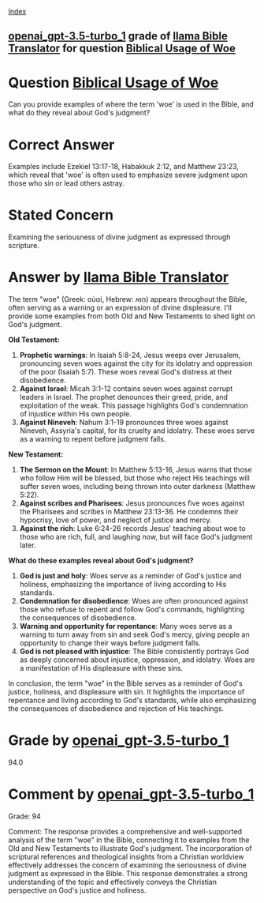 
[Index](../../../../index.md)
## [openai_gpt-3.5-turbo_1](../../../grading_models/openai_gpt-3.5-turbo_1.md) grade of [llama Bible Translator](../../../answering_models/llama_Bible_Translator.md) for question [Biblical Usage of Woe](../../../questions/Biblical_Usage_of_Woe.md)

# Question [Biblical Usage of Woe](../../../questions/Biblical_Usage_of_Woe.md)
Can you provide examples of where the term 'woe' is used in the Bible, and what do they reveal about God's judgment?

# Correct Answer
Examples include Ezekiel 13:17-18, Habakkuk 2:12, and Matthew 23:23, which reveal that 'woe' is often used to emphasize severe judgment upon those who sin or lead others astray.

# Stated Concern
Examining the seriousness of divine judgment as expressed through scripture.

# Answer by [llama Bible Translator](../../../answering_models/llama_Bible_Translator.md)
The term "woe" (Greek: οὐαί, Hebrew: הַוּא) appears throughout the Bible, often serving as a warning or an expression of divine displeasure. I'll provide some examples from both Old and New Testaments to shed light on God's judgment.

**Old Testament:**

1. **Prophetic warnings**: In Isaiah 5:8-24, Jesus weeps over Jerusalem, pronouncing seven woes against the city for its idolatry and oppression of the poor (Isaiah 5:7). These woes reveal God's distress at their disobedience.
2. **Against Israel**: Micah 3:1-12 contains seven woes against corrupt leaders in Israel. The prophet denounces their greed, pride, and exploitation of the weak. This passage highlights God's condemnation of injustice within His own people.
3. **Against Nineveh**: Nahum 3:1-19 pronounces three woes against Nineveh, Assyria's capital, for its cruelty and idolatry. These woes serve as a warning to repent before judgment falls.

**New Testament:**

1. **The Sermon on the Mount**: In Matthew 5:13-16, Jesus warns that those who follow Him will be blessed, but those who reject His teachings will suffer seven woes, including being thrown into outer darkness (Matthew 5:22).
2. **Against scribes and Pharisees**: Jesus pronounces five woes against the Pharisees and scribes in Matthew 23:13-36. He condemns their hypocrisy, love of power, and neglect of justice and mercy.
3. **Against the rich**: Luke 6:24-26 records Jesus' teaching about woe to those who are rich, full, and laughing now, but will face God's judgment later.

**What do these examples reveal about God's judgment?**

1. **God is just and holy**: Woes serve as a reminder of God's justice and holiness, emphasizing the importance of living according to His standards.
2. **Condemnation for disobedience**: Woes are often pronounced against those who refuse to repent and follow God's commands, highlighting the consequences of disobedience.
3. **Warning and opportunity for repentance**: Many woes serve as a warning to turn away from sin and seek God's mercy, giving people an opportunity to change their ways before judgment falls.
4. **God is not pleased with injustice**: The Bible consistently portrays God as deeply concerned about injustice, oppression, and idolatry. Woes are a manifestation of His displeasure with these sins.

In conclusion, the term "woe" in the Bible serves as a reminder of God's justice, holiness, and displeasure with sin. It highlights the importance of repentance and living according to God's standards, while also emphasizing the consequences of disobedience and rejection of His teachings.

# Grade by [openai_gpt-3.5-turbo_1](../../../grading_models/openai_gpt-3.5-turbo_1.md)
94.0

# Comment by [openai_gpt-3.5-turbo_1](../../../grading_models/openai_gpt-3.5-turbo_1.md)
Grade: 94

Comment: The response provides a comprehensive and well-supported analysis of the term "woe" in the Bible, connecting it to examples from the Old and New Testaments to illustrate God's judgment. The incorporation of scriptural references and theological insights from a Christian worldview effectively addresses the concern of examining the seriousness of divine judgment as expressed in the Bible. This response demonstrates a strong understanding of the topic and effectively conveys the Christian perspective on God's justice and holiness.
